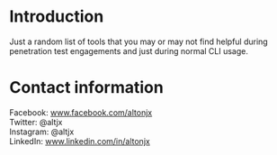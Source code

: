 Introduction
===
Just a random list of tools that you may or may not find helpful during penetration test engagements and just during normal CLI usage.

Contact information
===
Facebook: www.facebook.com/altonjx <br />
Twitter: @altjx <br />
Instagram: @altjx <br />
LinkedIn: www.linkedin.com/in/altonjx <br />